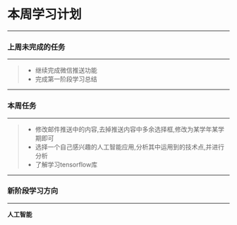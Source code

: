 # 本周学习计划

---
### 上周未完成的任务
---
> * 继续完成微信推送功能
> * 完成第一阶段学习总结
---

### 本周任务
---

> * 修改邮件推送中的内容,去掉推送内容中多余选择框,修改为某学年某学期即可
> * 选择一个自己感兴趣的人工智能应用,分析其中运用到的技术点,并进行分析
> * 了解学习tensorflow库
---

### 新阶段学习方向
---

**人工智能**

